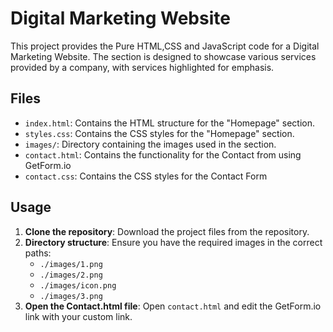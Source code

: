 # Digital Marketing Website 

This project provides the Pure HTML,CSS and JavaScript code for a Digital Marketing Website. The section is designed to showcase various services provided by a company, with services highlighted for emphasis.

## Files

- `index.html`: Contains the HTML structure for the "Homepage" section.
- `styles.css`: Contains the CSS styles for the "Homepage" section.
- `images/`: Directory containing the images used in the section.
- `contact.html`: Contains the functionality for the Contact from using GetForm.io
- `contact.css`: Contains the CSS styles for the Contact Form

## Usage

1. **Clone the repository**: Download the project files from the repository.
2. **Directory structure**: Ensure you have the required images in the correct paths:
   - `./images/1.png`
   - `./images/2.png`
   - `./images/icon.png`
   - `./images/3.png`
3. **Open the Contact.html file**: Open `contact.html` and edit the GetForm.io link with your custom link.


